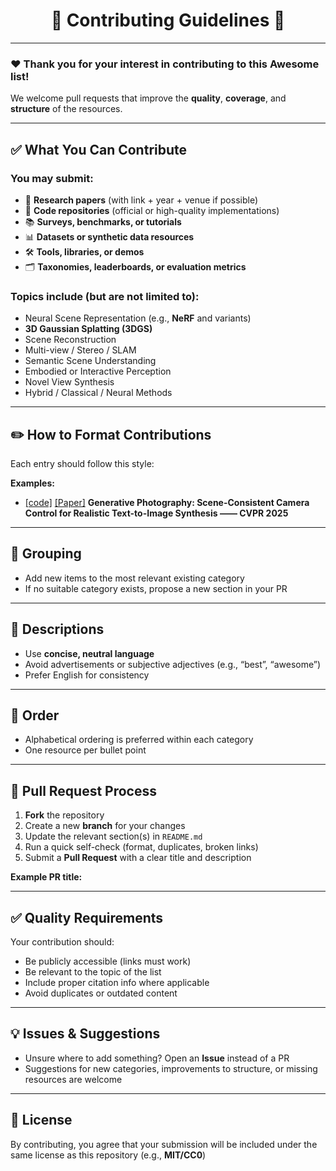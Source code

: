 <h1 align="center">🌟 Contributing Guidelines 🌟</h1>

---

### ❤️ Thank you for your interest in contributing to this Awesome list!
We welcome pull requests that improve the **quality**, **coverage**, and **structure** of the resources.

---

## ✅ What You Can Contribute

### You may submit:

- 📄 **Research papers** (with link + year + venue if possible)  
- 🧩 **Code repositories** (official or high-quality implementations)  
- 📚 **Surveys, benchmarks, or tutorials**  
- 📊 **Datasets or synthetic data resources**  
- 🛠️ **Tools, libraries, or demos**  
- 🗂️ **Taxonomies, leaderboards, or evaluation metrics**  

### Topics include (but are not limited to):

- Neural Scene Representation (e.g., **NeRF** and variants)  
- **3D Gaussian Splatting (3DGS)**  
- Scene Reconstruction  
- Multi-view / Stereo / SLAM  
- Semantic Scene Understanding  
- Embodied or Interactive Perception  
- Novel View Synthesis  
- Hybrid / Classical / Neural Methods  

---

## ✏️ How to Format Contributions

Each entry should follow this style:


**Examples:**

- [[code]](https://github.com/pandayuanyu/generative-photography) [[Paper]](https://openaccess.thecvf.com/content/CVPR2025/papers/Yuan_Generative_Photography_Scene-Consistent_Camera_Control_for_Realistic_Text-to-Image_Synthesis_CVPR_2025_paper.pdf) **Generative Photography: Scene-Consistent Camera Control for Realistic Text-to-Image Synthesis  ——  CVPR 2025**

---

## 📂 Grouping

- Add new items to the most relevant existing category  
- If no suitable category exists, propose a new section in your PR  

---

## 📝 Descriptions

- Use **concise, neutral language**  
- Avoid advertisements or subjective adjectives (e.g., “best”, “awesome”)  
- Prefer English for consistency  

---

## 🔢 Order

- Alphabetical ordering is preferred within each category  
- One resource per bullet point  

---

## 🚀 Pull Request Process

1. **Fork** the repository  
2. Create a new **branch** for your changes  
3. Update the relevant section(s) in `README.md`  
4. Run a quick self-check (format, duplicates, broken links)  
5. Submit a **Pull Request** with a clear title and description  

**Example PR title:**  


---

## ✅ Quality Requirements

Your contribution should:  

- Be publicly accessible (links must work)  
- Be relevant to the topic of the list  
- Include proper citation info where applicable  
- Avoid duplicates or outdated content  

---

## 💡 Issues & Suggestions

- Unsure where to add something? Open an **Issue** instead of a PR  
- Suggestions for new categories, improvements to structure, or missing resources are welcome  

---

## 📄 License

By contributing, you agree that your submission will be included under the same license as this repository (e.g., **MIT/CC0**)

